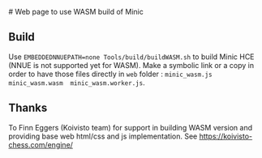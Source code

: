 # Web page to use WASM build of Minic

## Build

Use `EMBEDDEDNNUEPATH=none Tools/build/buildWASM.sh` to build Minic HCE (NNUE is not supported yet for WASM).
Make a symbolic link or a copy in order to have those files directly in `web` folder : `minic_wasm.js  minic_wasm.wasm  minic_wasm.worker.js`.
## Thanks

To Finn Eggers (Koivisto team) for support in building WASM version and providing base web html/css and js implementation.
See https://koivisto-chess.com/engine/

